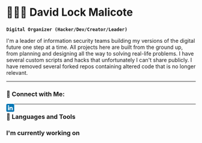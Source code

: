 # 👨🏼‍💻 David Lock Malicote 

**`Digital Organizer (Hacker/Dev/Creator/Leader)`**

I'm a leader of information security teams building my versions of the digital future one step at a time. All projects here are built from the ground
up, from planning and designing all the way to solving real-life problems. I have several custom scripts and hacks that unfortunately I can't share publicly. 
I have removed several forked repos containing altered code that is no longer relevant. 

---

### 🤝 Connect with Me:
<a href="https://www.linkedin.com/in/davidmalicote/"><img align="left" src="https://github.com/dlockmal/dlockmal/blob/main/images/linkedin.png" alt="David Malicote | LinkedIn" width="21px"/></a>

---

### 🤖 Languages and Tools


### I'm currently working on

<!--
**dlockmal/dlockmal** is a ✨ _special_ ✨ repository because its `README.md` (this file) appears on your GitHub profile.

Here are some ideas to get you started:

- 🔭 I’m currently working on ...
- 🌱 I’m currently learning ...
- 👯 I’m looking to collaborate on ...
- 🤔 I’m looking for help with ...
- 💬 Ask me about ...
- 📫 How to reach me: ...
- 😄 Pronouns: ...
- ⚡ Fun fact: ...
-->
